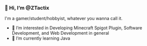 ### 👋 Hi, I’m @ZTactix
  
I'm a gamer/student/hobbyist, whatever you wanna call it.
  
- 👀 I’m interested in Developing Minecraft Spigot Plugin, Software Development, and Web Development in general
- 🌱 I’m currently learning Java


<!---
ZTactix/ZTactix is a ✨ special ✨ repository because its `README.md` (this file) appears on your GitHub profile.
You can click the Preview link to take a look at your changes.
--->
